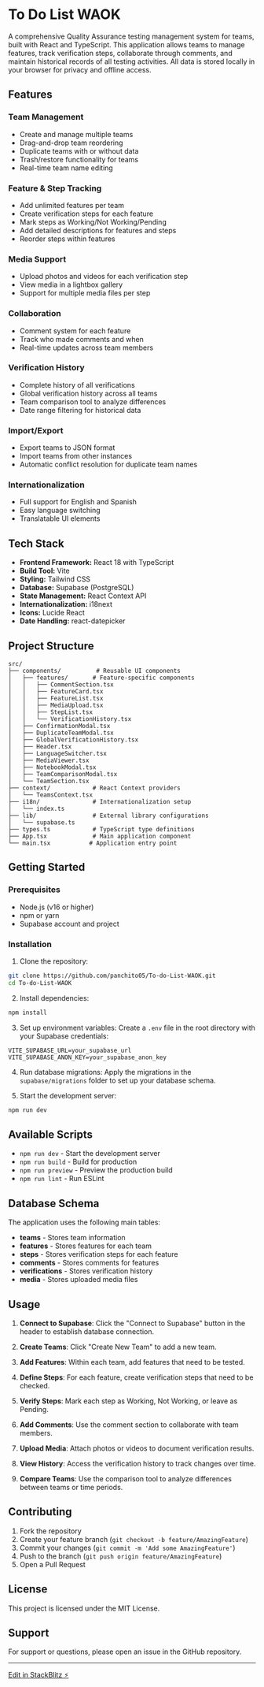 # To Do List WAOK

A comprehensive Quality Assurance testing management system for teams, built with React and TypeScript. This application allows teams to manage features, track verification steps, collaborate through comments, and maintain historical records of all testing activities. All data is stored locally in your browser for privacy and offline access.

## Features

### Team Management
- Create and manage multiple teams
- Drag-and-drop team reordering
- Duplicate teams with or without data
- Trash/restore functionality for teams
- Real-time team name editing

### Feature & Step Tracking
- Add unlimited features per team
- Create verification steps for each feature
- Mark steps as Working/Not Working/Pending
- Add detailed descriptions for features and steps
- Reorder steps within features

### Media Support
- Upload photos and videos for each verification step
- View media in a lightbox gallery
- Support for multiple media files per step

### Collaboration
- Comment system for each feature
- Track who made comments and when
- Real-time updates across team members

### Verification History
- Complete history of all verifications
- Global verification history across all teams
- Team comparison tool to analyze differences
- Date range filtering for historical data

### Import/Export
- Export teams to JSON format
- Import teams from other instances
- Automatic conflict resolution for duplicate team names

### Internationalization
- Full support for English and Spanish
- Easy language switching
- Translatable UI elements

## Tech Stack

- **Frontend Framework:** React 18 with TypeScript
- **Build Tool:** Vite
- **Styling:** Tailwind CSS
- **Database:** Supabase (PostgreSQL)
- **State Management:** React Context API
- **Internationalization:** i18next
- **Icons:** Lucide React
- **Date Handling:** react-datepicker

## Project Structure

```
src/
├── components/          # Reusable UI components
│   ├── features/       # Feature-specific components
│   │   ├── CommentSection.tsx
│   │   ├── FeatureCard.tsx
│   │   ├── FeatureList.tsx
│   │   ├── MediaUpload.tsx
│   │   ├── StepList.tsx
│   │   └── VerificationHistory.tsx
│   ├── ConfirmationModal.tsx
│   ├── DuplicateTeamModal.tsx
│   ├── GlobalVerificationHistory.tsx
│   ├── Header.tsx
│   ├── LanguageSwitcher.tsx
│   ├── MediaViewer.tsx
│   ├── NotebookModal.tsx
│   ├── TeamComparisonModal.tsx
│   └── TeamSection.tsx
├── context/            # React Context providers
│   └── TeamsContext.tsx
├── i18n/               # Internationalization setup
│   └── index.ts
├── lib/                # External library configurations
│   └── supabase.ts
├── types.ts            # TypeScript type definitions
├── App.tsx             # Main application component
└── main.tsx           # Application entry point
```

## Getting Started

### Prerequisites

- Node.js (v16 or higher)
- npm or yarn
- Supabase account and project

### Installation

1. Clone the repository:
```bash
git clone https://github.com/panchito05/To-do-List-WAOK.git
cd To-do-List-WAOK
```

2. Install dependencies:
```bash
npm install
```

3. Set up environment variables:
Create a `.env` file in the root directory with your Supabase credentials:
```env
VITE_SUPABASE_URL=your_supabase_url
VITE_SUPABASE_ANON_KEY=your_supabase_anon_key
```

4. Run database migrations:
Apply the migrations in the `supabase/migrations` folder to set up your database schema.

5. Start the development server:
```bash
npm run dev
```

## Available Scripts

- `npm run dev` - Start the development server
- `npm run build` - Build for production
- `npm run preview` - Preview the production build
- `npm run lint` - Run ESLint

## Database Schema

The application uses the following main tables:

- **teams** - Stores team information
- **features** - Stores features for each team
- **steps** - Stores verification steps for each feature
- **comments** - Stores comments for features
- **verifications** - Stores verification history
- **media** - Stores uploaded media files

## Usage

1. **Connect to Supabase**: Click the "Connect to Supabase" button in the header to establish database connection.

2. **Create Teams**: Click "Create New Team" to add a new team.

3. **Add Features**: Within each team, add features that need to be tested.

4. **Define Steps**: For each feature, create verification steps that need to be checked.

5. **Verify Steps**: Mark each step as Working, Not Working, or leave as Pending.

6. **Add Comments**: Use the comment section to collaborate with team members.

7. **Upload Media**: Attach photos or videos to document verification results.

8. **View History**: Access the verification history to track changes over time.

9. **Compare Teams**: Use the comparison tool to analyze differences between teams or time periods.

## Contributing

1. Fork the repository
2. Create your feature branch (`git checkout -b feature/AmazingFeature`)
3. Commit your changes (`git commit -m 'Add some AmazingFeature'`)
4. Push to the branch (`git push origin feature/AmazingFeature`)
5. Open a Pull Request

## License

This project is licensed under the MIT License.

## Support

For support or questions, please open an issue in the GitHub repository.

---

[Edit in StackBlitz ⚡️](https://stackblitz.com/~/github.com/panchito05/To-do-List-WAOK)